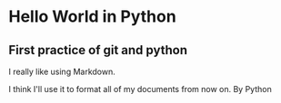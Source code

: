 # Hello World in Python
## First practice of git and python
I really like using Markdown.

I think I'll use it to format all of my documents from now on. 
By Python

